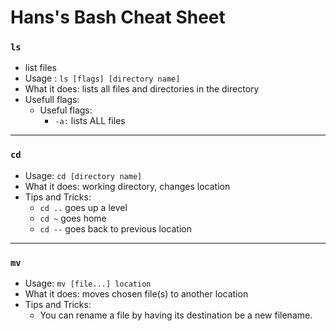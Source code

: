 # Hans's Bash Cheat Sheet 

### `ls` 
* list files 
* Usage : `ls [flags] [directory name]`
* What it does: lists all files and directories in the directory
* Usefull flags:
    * Useful flags:
        * `-a:` lists ALL files

---

### `cd`
* Usage: `cd [directory name]`
* What it does: working directory, changes location
* Tips and Tricks:
    * `cd ..` goes up a level
    * `cd ~` goes home
    * `cd --` goes back to previous location

---

### `mv` 
* Usage: `mv [file...] location`
* What it does: moves chosen file(s) to another location
* Tips and Tricks:
    * You can rename a file by having its destination be a new filename.


